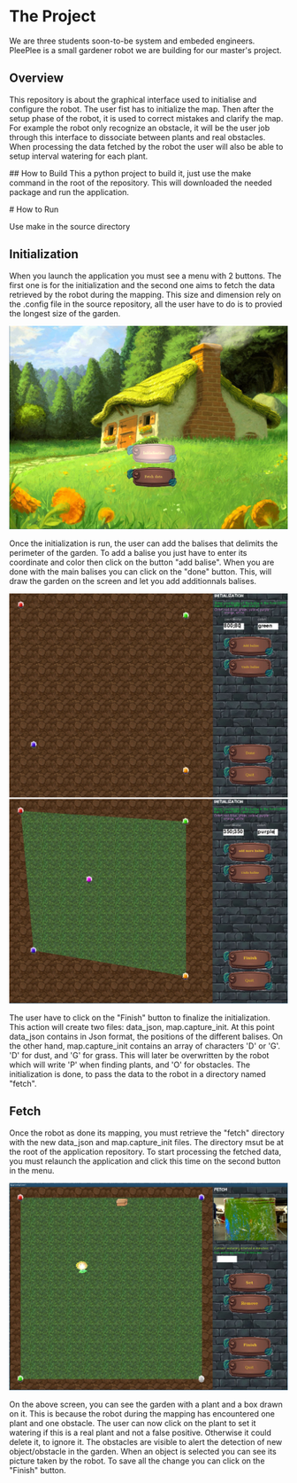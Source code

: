 # The Project

We are three students soon-to-be system and embeded engineers.
PleePlee is a small gardener robot we are building for our master's project.

## Overview

This repository is about the graphical interface used to initialise and
configure the robot. The user fist has to initialize the map. Then after the setup phase of the
robot, it is used to correct mistakes and clarify the map. For example
the robot only recognize an obstacle, it will be the user job through this
interface to dissociate between plants and real obstacles. When processing the data fetched by the 
robot the user will also be able to setup interval watering for each plant.

## How to Build
This a python project to build it, just use the make command in the root of the repository. This will downloaded the needed package and run the application.

# How to Run

Use make in the source directory 

## Initialization

When you launch the application you must see a menu with 2 buttons. The first one is for the initialization
and the second one aims to fetch the data retrieved by the robot during the mapping. This size and dimension rely 
on the .config file in the source repository, all the user have to do is to provied the longest size of the garden.

<p align="center">
<img src="assets/examples/init_menu.png" width="550">
</p>

Once the initialization is run, the user can add the balises that delimits the perimeter of the garden.
To add a balise you just have to enter its coordinate and color then click on the button "add balise".
When you are done with the main balises you can click on the "done" button. This, will draw the garden 
on the screen and let you add additionnals balises.

<p align="center">
<img src="assets/examples/balise_placing.png" width="550"><img src="assets/examples/balise_placing_2.png" width="550">
</p>

The user have to click on the "Finish" button to finalize the initialization. This action will create two files: data_json,
map.capture_init. At this point data_json contains in Json format, the positions of the different balises. On the other hand, map.capture_init contains an array of characters 'D' or 'G'. 'D' for dust, and 'G' for grass. This will later be overwritten by
the robot which will write 'P' when finding plants, and 'O' for obstacles. The initialization is done, to pass the data to the robot in a directory named "fetch".

## Fetch
Once the robot as done its mapping, you must retrieve the "fetch" directory with the new data_json and map.capture_init files.
The directory msut be at the root of the application repository. To start processing the fetched data, you must relaunch the application and click this time on the second button in the menu.

<p align="center">
<img src="assets/examples/fetched_data.png" width="550">
</p>

On the above screen, you can see the garden with a plant and a box drawn on it. This is because the robot during the mapping has encountered one plant and one obstacle. The user can now click on the plant to set it watering if this is a real plant and not a false positive. Otherwise it could delete it, to ignore it. The obstacles are visible to alert the detection of new object/obstacle in the garden. When an object is selected you can see its picture taken by the robot. To save all the change you can click on the "Finish" button.
